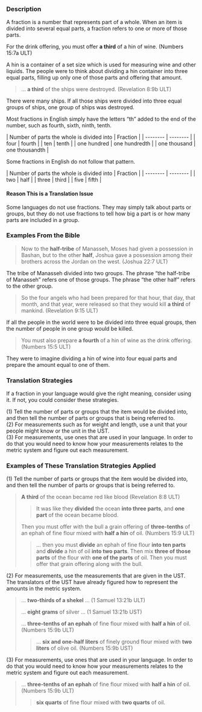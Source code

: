 ### Description

A fraction is a number that represents part of a whole. When an item is divided into several equal parts, a fraction refers to one or more of those parts.

For the drink offering, you must offer **a third** of a hin of wine. (Numbers 15:7a ULT)

A hin is a container of a set size which is used for measuring wine and other liquids. The people were to think about dividing a hin container into three equal parts, filling up only one of those parts and offering that amount.

> … **a third** of the ships were destroyed. (Revelation 8:9b ULT)

There were many ships. If all those ships were divided into three equal groups of ships, one group of ships was destroyed.

Most fractions in English simply have the letters “th” added to the end of the number, such as fourth, sixth, ninth, tenth.

| Number of parts the whole is divided into | Fraction | | -------- | -------- | | four | fourth | | ten | tenth | | one hundred | one hundredth | | one thousand | one thousandth |

Some fractions in English do not follow that pattern.

| Number of parts the whole is divided into | Fraction | | -------- | -------- | | two | half | | three | third | | five | fifth |

#### Reason This is a Translation Issue

Some languages do not use fractions. They may simply talk about parts or groups, but they do not use fractions to tell how big a part is or how many parts are included in a group.

### Examples From the Bible

> Now to the **half-tribe** of Manasseh, Moses had given a possession in Bashan, but to the other **half**, Joshua gave a possession among their brothers across the Jordan on the west. (Joshua 22:7 ULT)

The tribe of Manasseh divided into two groups. The phrase “the half-tribe of Manasseh” refers one of those groups. The phrase “the other half” refers to the other group.

> So the four angels who had been prepared for that hour, that day, that month, and that year, were released so that they would kill **a third** of mankind. (Revelation 9:15 ULT)

If all the people in the world were to be divided into three equal groups, then the number of people in one group would be killed.

> You must also prepare **a fourth** of a hin of wine as the drink offering. (Numbers 15:5 ULT)

They were to imagine dividing a hin of wine into four equal parts and prepare the amount equal to one of them.

### Translation Strategies

If a fraction in your language would give the right meaning, consider using it. If not, you could consider these strategies.

(1) Tell the number of parts or groups that the item would be divided into, and then tell the number of parts or groups that is being referred to.<br>
(2) For measurements such as for weight and length, use a unit that your people might know or the unit in the UST.<br>
(3) For measurements, use ones that are used in your language. In order to do that you would need to know how your measurements relates to the metric system and figure out each measurement.

### Examples of These Translation Strategies Applied

(1) Tell the number of parts or groups that the item would be divided into, and then tell the number of parts or groups that is being referred to.

> **A third** of the ocean became red like blood (Revelation 8:8 ULT)
>
> > It was like they **divided** the ocean **into three parts**, and **one part** of the ocean became blood.
>
> Then you must offer with the bull a grain offering of **three-tenths** of an ephah of fine flour mixed with **half a hin** of oil. (Numbers 15:9 ULT)
>
> > … then you must **divide** an ephah of fine flour **into ten parts** and **divide** a hin of oil **into two parts**. Then mix **three of those parts** of the flour with **one of the parts** of oil. Then you must offer that grain offering along with the bull.

(2) For measurements, use the measurements that are given in the UST. The translators of the UST have already figured how to represent the amounts in the metric system.

> … **two-thirds of a shekel** … (1 Samuel 13:21b ULT)
>
> … **eight grams** of silver … (1 Samuel 13:21b UST)
>
> … **three-tenths of an ephah** of fine flour mixed with **half a hin** of oil. (Numbers 15:9b ULT)
>
> > … **six and one-half liters** of finely ground flour mixed with **two liters** of olive oil. (Numbers 15:9b UST)

(3) For measurements, use ones that are used in your language. In order to do that you would need to know how your measurements relates to the metric system and figure out each measurement.

> … **three-tenths of an ephah** of fine flour mixed with **half a hin** of oil. (Numbers 15:9b ULT)
>
> > **six quarts** of fine flour mixed with **two quarts** of oil.
